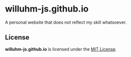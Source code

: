 # willuhm-js.github.io
A personal website that does not reflect my skill whatsoever.

## License
**willuhm-js.github.io** is licensed under the [MIT License](https://github.com/willuhm-js/willuhm-js.github.io/blob/main/LICENSE).
